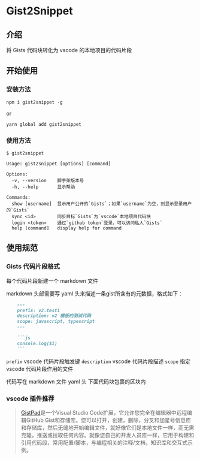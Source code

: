 # Gist2Snippet

## 介绍

将 Gists 代码块转化为 vscode 的本地项目的代码片段

## 开始使用

### 安装方法

```npm
npm i gist2snippet -g
```

or

```yarn
yarn global add gist2snippet
```

### 使用方法

```node
$ gist2snippet

Usage: gist2snippet [options] [command]

Options:
  -v, --version    脚手架版本号
  -h, --help       显示帮助

Commands:
  show [username]  显示用户公开的`Gists`；如果`username`为空，则显示登录用户的`Gists`
  sync <id>        同步目标`Gists`为`vscode`本地项目代码块
  login <token>    通过`github token`登录，可以访问私人`Gists`
  help [command]   display help for command
```

## 使用规范

### Gists 代码片段格式

每个代码片段新建一个 markdown 文件

markdown 头部需要写 yaml 头来描述一条gist所含有的元数据，格式如下：

```md
    ---
    prefix: v2.test1
    description: v2 模板的测试代码
    scope: javascript, typescript
    ---

    ```js
    console.log($1)
    ```

```

`prefix` vscode 代码片段触发键
`description` vscode 代码片段描述
`scope` 指定 vscode 代码片段作用的文件

代码写在 markdown 文件 yaml 头 下面代码块包裹的区块内

### vscode 插件推荐

> [GistPad](https://marketplace.visualstudio.com/items?itemName=vsls-contrib.gistfs)是一个Visual Studio Code扩展，它允许您完全在编辑器中远程编辑GitHub Gist和存储库。您可以打开，创建，删除，分叉和加星号信息库和存储库，然后无缝地开始编辑文件，就好像它们是本地文件一样，而无需克隆，推送或拉取任何内容。就像您自己的开发人员库一样，它用于构建和引用代码段，常用配置/脚本，与编程相关的注释/文档，知识库和交互式示例。
